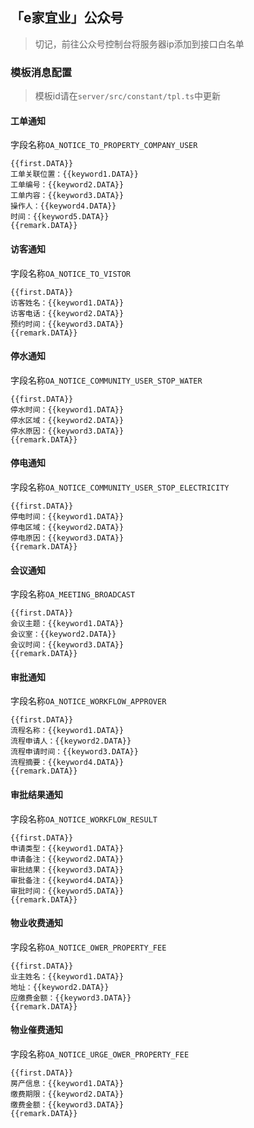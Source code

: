 ## 「e家宜业」公众号

> 切记，前往公众号控制台将服务器ip添加到接口白名单

### 模板消息配置

> 模板id请在`server/src/constant/tpl.ts`中更新


#### 工单通知

字段名称`OA_NOTICE_TO_PROPERTY_COMPANY_USER`

```
{{first.DATA}}
工单关联位置：{{keyword1.DATA}}
工单编号：{{keyword2.DATA}}
工单内容：{{keyword3.DATA}}
操作人：{{keyword4.DATA}}
时间：{{keyword5.DATA}}
{{remark.DATA}}
```

#### 访客通知

字段名称`OA_NOTICE_TO_VISTOR`

```
{{first.DATA}}
访客姓名：{{keyword1.DATA}}
访客电话：{{keyword2.DATA}}
预约时间：{{keyword3.DATA}}
{{remark.DATA}}
```

#### 停水通知

字段名称`OA_NOTICE_COMMUNITY_USER_STOP_WATER`

```
{{first.DATA}}
停水时间：{{keyword1.DATA}}
停水区域：{{keyword2.DATA}}
停水原因：{{keyword3.DATA}}
{{remark.DATA}}
```

#### 停电通知

字段名称`OA_NOTICE_COMMUNITY_USER_STOP_ELECTRICITY`

```
{{first.DATA}}
停电时间：{{keyword1.DATA}}
停电区域：{{keyword2.DATA}}
停电原因：{{keyword3.DATA}}
{{remark.DATA}}
```

#### 会议通知

字段名称`OA_MEETING_BROADCAST`

```
{{first.DATA}}
会议主题：{{keyword1.DATA}}
会议室：{{keyword2.DATA}}
会议时间：{{keyword3.DATA}}
{{remark.DATA}}
```

#### 审批通知

字段名称`OA_NOTICE_WORKFLOW_APPROVER`

```
{{first.DATA}}
流程名称：{{keyword1.DATA}}
流程申请人：{{keyword2.DATA}}
流程申请时间：{{keyword3.DATA}}
流程摘要：{{keyword4.DATA}}
{{remark.DATA}}
```

#### 审批结果通知

字段名称`OA_NOTICE_WORKFLOW_RESULT`

```
{{first.DATA}}
申请类型：{{keyword1.DATA}}
申请备注：{{keyword2.DATA}}
审批结果：{{keyword3.DATA}}
审批备注：{{keyword4.DATA}}
审批时间：{{keyword5.DATA}}
{{remark.DATA}}
```

#### 物业收费通知

字段名称`OA_NOTICE_OWER_PROPERTY_FEE`

```
{{first.DATA}}
业主姓名：{{keyword1.DATA}}
地址：{{keyword2.DATA}}
应缴费金额：{{keyword3.DATA}}
{{remark.DATA}}
```

#### 物业催费通知

字段名称`OA_NOTICE_URGE_OWER_PROPERTY_FEE`

```
{{first.DATA}}
房产信息：{{keyword1.DATA}}
缴费期限：{{keyword2.DATA}}
缴费金额：{{keyword3.DATA}}
{{remark.DATA}}
```
